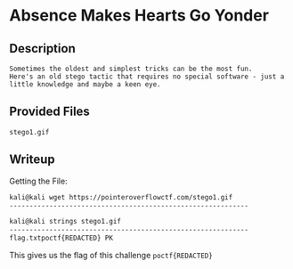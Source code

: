# Absence Makes Hearts Go Yonder

## Description
```
Sometimes the oldest and simplest tricks can be the most fun. 
Here's an old stego tactic that requires no special software - just a little knowledge and maybe a keen eye.
```

## Provided Files
`stego1.gif`

## Writeup

Getting the File:
```sh
kali@kali wget https://pointeroverflowctf.com/stego1.gif
------------------------------------------------------------

kali@kali strings stego1.gif
------------------------------------------------------------
flag.txtpoctf{REDACTED} PK
```

This gives us the flag of this challenge `poctf{REDACTED}`
